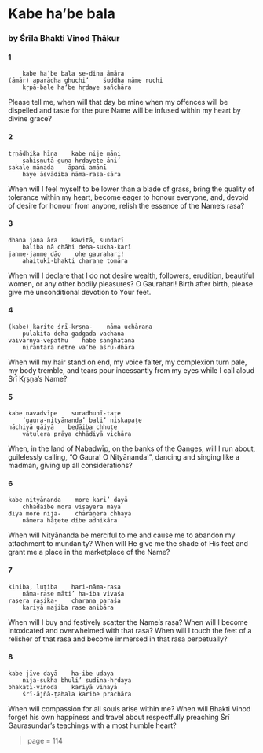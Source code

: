 # Kabe ha’be bala

### by Śrīla Bhakti Vinod Ṭhākur

#### 1

        kabe ha’be bala se-dina āmāra
    (āmār) aparādha ghuchi’    śuddha nāme ruchi
        kṛpā-bale ha’be hṛdaye sañchāra

Please tell me, when will that day be mine when my offences will be dispelled and taste for the pure Name will be infused within my heart by divine grace?

#### 2

    tṛṇādhika hīna    kabe nije māni
        sahiṣṇutā-guṇa hṛdayete āni’
    sakale mānada    āpani amānī
        haye āsvādiba nāma-rasa-sāra

When will I feel myself to be lower than a blade of grass, bring the quality of tolerance within my heart, become eager to honour everyone, and, devoid of desire for honour from anyone, relish the essence of the Name’s rasa?

#### 3

    dhana jana āra    kavitā, sundarī
        baliba nā chāhi deha-sukha-karī
    janme-janme dāo    ohe gaurahari!
        ahaitukī-bhakti charaṇe tomāra

When will I declare that I do not desire wealth, followers, erudition, beautiful women, or any other bodily pleasures? O Gaurahari! Birth after birth, please give me unconditional devotion to Your feet.

#### 4

    (kabe) karite śrī-kṛṣṇa-    nāma uchāraṇa
        pulakita deha gadgada vachana
    vaivarṇya-vepathu    habe saṅghaṭana
        nirantara netre va’be aśru-dhāra

When will my hair stand on end, my voice falter, my complexion turn pale, my body tremble, and tears pour incessantly from my eyes while I call aloud Śrī Kṛṣṇa’s Name?

#### 5

    kabe navadvīpe    suradhunī-taṭe
        ‘gaura-nityānanda’ bali’ niṣkapaṭe
    nāchiyā gāiyā    beḍāiba chhuṭe
        vātulera prāya chhāḍiyā vichāra

When, in the land of Nabadwīp, on the banks of the Ganges, will I run about, guilelessly calling, “O Gaura! O Nityānanda!”, dancing and singing like a madman, giving up all considerations?

#### 6

    kabe nityānanda    more kari’ dayā
        chhāḍāibe mora viṣayera māyā
    diyā more nija-    charaṇera chhāyā
        nāmera hāṭete dibe adhikāra

When will Nityānanda be merciful to me and cause me to abandon my attachment to mundanity? When will He give me the shade of His feet and grant me a place in the marketplace of the Name?

#### 7

    kiniba, luṭiba    hari-nāma-rasa
        nāma-rase māti’ ha-iba vivaśa
    rasera rasika-    charaṇa paraśa
        kariyā majiba rase anibāra

When will I buy and festively scatter the Name’s rasa? When will I become intoxicated and overwhelmed with that rasa? When will I touch the feet of a relisher of that rasa and become immersed in that rasa perpetually?

#### 8

    kabe jīve dayā    ha-ibe udaya
        nija-sukha bhuli’ sudīna-hṛdaya
    bhakati-vinoda    kariyā vinaya
        śrī-ājñā-ṭahala karibe prachāra

When will compassion for all souls arise within me? When will Bhakti Vinod forget his own happiness and travel about respectfully preaching Śrī Gaurasundar’s teachings with a most humble heart?


> page = 114
